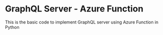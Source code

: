 # GraphQL Server - Azure Function
This is the basic code to implement GraphQL server using Azure Function in Python
